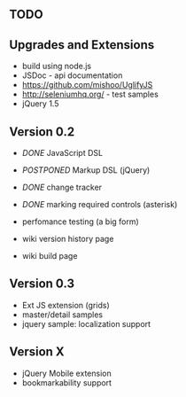 ## TODO

## Upgrades and Extensions

* build using node.js
* JSDoc - api documentation
* https://github.com/mishoo/UglifyJS
* http://seleniumhq.org/ - test samples
* jQuery 1.5

## Version 0.2

* *DONE* JavaScript DSL
* *POSTPONED* Markup DSL (jQuery)
* *DONE* change tracker
* *DONE* marking required controls (asterisk)
* perfomance testing (a big form)

* wiki version history page
* wiki build page


## Version 0.3

* Ext JS extension (grids)
* master/detail samples
* jquery sample: localization support

## Version X

* jQuery Mobile extension
* bookmarkability support
